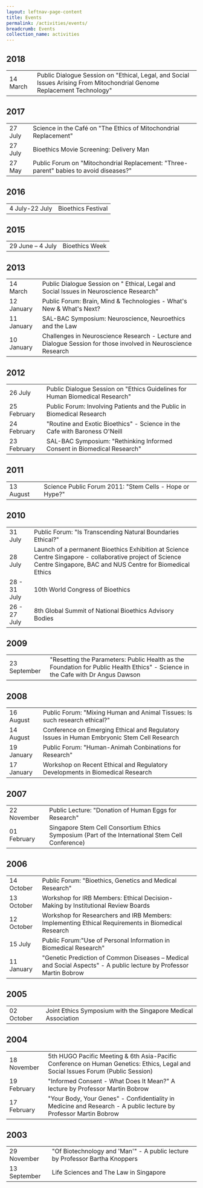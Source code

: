 ```yaml
---
layout: leftnav-page-content
title: Events
permalink: /activities/events/
breadcrumb: Events
collection_name: activities
---
```


## **2018**<br> 

<table class="table-v">
  <tr>
    <td>14 March</td>
    <td>Public Dialogue Session on "Ethical, Legal, and Social Issues Arising From Mitochondrial Genome Replacement Technology"</td>
  </tr>
</table>
 
## **2017**<br> 

<table class="table-v">
  <tr>
    <td>27 July</td>
    <td>Science in the Café on "The Ethics of Mitochondrial Replacement"</td>
  </tr>
  <tr>
    <td>27 July</td>
    <td>Bioethics Movie Screening: Delivery Man</td>
  </tr>
  <tr>
    <td>27 May</td>
    <td>Public Forum on "Mitochondrial Replacement: "Three-parent" babies to avoid diseases?"</td>
  </tr>
</table>

## **2016**<br>

<table class="table-v">
  <tr>
    <td>4 July-22 July</td>
    <td>Bioethics Festival</td>
  </tr>
</table>

## **2015**<br>

<table class="table-v">
  <tr>
    <td>29 June – 4 July</td>
    <td>Bioethics Week</td>
  </tr>
</table>

## **2013**<br> 

<table class="table-v">
  <tr>
    <td>14 March</td>
    <td>Public Dialogue Session on " Ethical, Legal and Social Issues in Neuroscience Research"</td>
  </tr>
  <tr>
    <td>12 January</td>
    <td>Public Forum: Brain, Mind & Technologies - What's New & What's Next?</td>
  </tr>
  <tr>
    <td>11 January</td>
    <td>SAL-BAC Symposium: Neuroscience, Neuroethics and the Law</td>
  </tr>
  <tr>
    <td>10 January</td>
    <td>Challenges in Neuroscience Research - Lecture and Dialogue Session for those involved in Neuroscience Research</td>
  </tr>
</table>

## **2012**<br> 

<table class="table-v">
  <tr>
    <td>26 July</td>
    <td>Public Dialogue Session on  "Ethics Guidelines for Human Biomedical Research"</td>
  </tr>
  <tr>
    <td>25 February</td>
    <td>Public Forum: Involving Patients and the Public in Biomedical Research</td>
  </tr>
  <tr>
    <td>24 February</td>
    <td>"Routine and Exotic Bioethics" - Science in the Cafe with Baroness O'Neill
  </tr>
  <tr>
    <td>23 February</td>
    <td>SAL-BAC Symposium: "Rethinking Informed Consent in Biomedical Research"</td>
  </tr>
</table>

## **2011**<br> 

<table class="table-v">
  <tr>
    <td>13 August</td>
    <td>Science Public Forum 2011: "Stem Cells - Hope or Hype?"</td>
  </tr>
</table>

## **2010**<br> 

<table class="table-v">
  <tr>
    <td>31 July</td>
    <td>Public Forum: "Is Transcending Natural Boundaries Ethical?"</td>
  </tr>
  <tr>
    <td>28 July</td>
    <td>Launch of a permanent Bioethics Exhibition at Science Centre Singapore - collaborative project of Science Centre Singapore, BAC and NUS Centre for Biomedical Ethics</td>
  </tr>
  <tr>
    <td>28 - 31 July</td>
    <td>10th World Congress of Bioethics
  </tr>
  <tr>
    <td>26 - 27 July</td>
    <td>8th Global Summit of National Bioethics Advisory Bodies</td>
  </tr>
</table>

## **2009**<br> 

<table class="table-v">
  <tr>
    <td>23 September</td>
    <td>"Resetting the Parameters: Public Health as the Foundation for Public Health Ethics" - Science in the Cafe with Dr Angus Dawson</td>
  </tr>
</table>

## **2008**<br> 

<table class="table-v">
  <tr>
    <td>16 August</td>
    <td>Public Forum: "Mixing Human and Animal Tissues: Is such research ethical?"</td>
  </tr>
  <tr>
    <td>14 August</td>
    <td>Conference on Emerging Ethical and Regulatory Issues in Human Embryonic Stem Cell Research</td>
  </tr>
  <tr>
    <td>19 January</td>
    <td>Public Forum: "Human-Animah Conbinations for Research"</td>
  </tr>
  <tr>
    <td>17 January</td>
    <td>Workshop on Recent Ethical and Regulatory Developments in Biomedical Research</td>
  </tr>
</table>

## **2007**<br> 

<table class="table-v">
  <tr>
    <td>22 November</td>
    <td>Public Lecture: "Donation of Human Eggs for Research"</td>
  </tr>
  <tr>
    <td>01 February</td>
    <td>Singapore Stem Cell Consortium Ethics Symposium (Part of the International Stem Cell Conference)</td>
  </tr>
</table>

## **2006**<br> 

<table class="table-v">
  <tr>
    <td>14 October</td>
    <td>Public Forum: "Bioethics, Genetics and Medical Research"</td>
  </tr>
  <tr>
    <td>13 October</td>
    <td>Workshop for IRB Members: Ethical Decision-Making by Institutional Review Boards</td>
  </tr>
  <tr>
    <td>12 October</td>
    <td>Workshop for Researchers and IRB Members: Implementing Ethical Requirements in Biomedical Research</td>
  </tr>
  <tr>
    <td>15 July</td>
    <td>Public Forum:"Use of Personal Information in Biomedical Research"</td>
  </tr>
  <tr>
    <td>11 January</td>
    <td>"Genetic Prediction of Common Diseases – Medical and Social Aspects" - A public lecture by Professor Martin Bobrow</td>
  </tr>
</table>

## **2005**<br> 

<table class="table-v">
  <tr>
    <td>02 October</td>
    <td>Joint Ethics Symposium with the Singapore Medical Association</td>
  </tr>
</table>
 
 ## **2004**<br> 

<table class="table-v">
  <tr>
    <td>18 November</td>
    <td>5th HUGO Pacific Meeting & 6th Asia-Pacific Conference on Human Genetics: Ethics, Legal and Social Issues Forum (Public Session)</td>
  </tr>
  <tr>
    <td>19 February</td>
    <td>"Informed Consent - What Does It Mean?" A lecture by Professor Martin Bobrow</td>
  </tr>
  <tr>
    <td>17 February</td>
    <td>"Your Body, Your Genes" - Confidentiality in Medicine and Research - A public lecture by Professor Martin Bobrow</td>
  </tr>
</table>

## **2003**<br> 

<table class="table-v">
  <tr>
    <td>29 November</td>
    <td>"Of Biotechnology and 'Man'" - A public lecture by Professor Bartha Knoppers</td>
  </tr>
  <tr>
    <td>13 September</td>
    <td>Life Sciences and The Law in Singapore</td>
  </tr>
</table>
